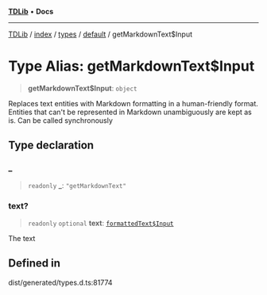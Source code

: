 [**TDLib**](../../../../../../README.md) • **Docs**

***

[TDLib](../../../../../../modules.md) / [index](../../../../../README.md) / [types](../../../README.md) / [default](../README.md) / getMarkdownText$Input

# Type Alias: getMarkdownText$Input

> **getMarkdownText$Input**: `object`

Replaces text entities with Markdown formatting in a human-friendly format. Entities that can't be represented in Markdown unambiguously are kept as is. Can be called synchronously

## Type declaration

### \_

> `readonly` **\_**: `"getMarkdownText"`

### text?

> `readonly` `optional` **text**: [`formattedText$Input`](formattedText$Input-1.md)

The text

## Defined in

dist/generated/types.d.ts:81774
